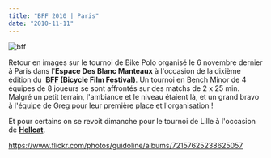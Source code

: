 ```yaml
---
title: "BFF 2010 | Paris"
date: "2010-11-11"
---
```


![](images/bff.jpg "bff")

Retour en images sur le tournoi de Bike Polo organisé le 6 novembre dernier à Paris dans l'**Espace Des Blanc Manteaux** à l'occasion de la dixième édition du  **[BFF](http://www.bicyclefilmfestival.com/paris/) (Bicycle Film Festival)**. Un tournoi en Bench Minor de 4 équipes de 8 joueurs se sont affrontés sur des matchs de 2 x 25 min. Malgré un petit terrain, l'ambiance et le niveau étaient là, et un grand bravo à l'équipe de Greg pour leur première place et l'organisation !

Et pour certains on se revoit dimanche pour le tournoi de Lille à l'occasion de **[Hellcat](http://hellcat-alleycat.net/)**.

<https://www.flickr.com/photos/guidoline/albums/72157625238625057>
